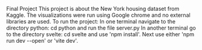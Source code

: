 Final Project
This project is about the New York housing dataset from Kaggle. The visualizations were run using Google chrome and no external libraries are used.
To run the project:
In one terminal navigate to the directory python: cd python
 and run the file server.py
In another terminal go to the directory svelte: cd svelte
and use 'npm install'. Next use either 'npm run dev --open' or 'vite dev'.
